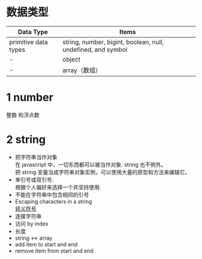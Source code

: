 # 数据类型

| Data Type            | Items                                                        |
| -------------------- | ------------------------------------------------------------ |
| primitive data types | string, number, bigint, boolean, null, undefined, and symbol |
| -                    | object                                                       |
| -                    | array（数组）                                                |

# 1 number

整数 和浮点数

# 2 string

- 把字符串当作对象  
  在 javascript 中，一切东西都可以被当作对象. string 也不例外。  
  把 string 变量当成字符串对象实例，可以使用大量的原型和方法来编辑它。
- 单引号或双引号.  
  根据个人偏好来选择一个并坚持使用.
- 不能在字符串中包含相同的引号
- Escaping characters in a string  
  [转义符号](https://developer.mozilla.org/zh-CN/docs/Web/JavaScript/Reference/Global_Objects/String#Parameters)
- 连接字符串
- 访问 by index
- 长度
- string <-> array
- add item to start and end
- remove item from start and end

